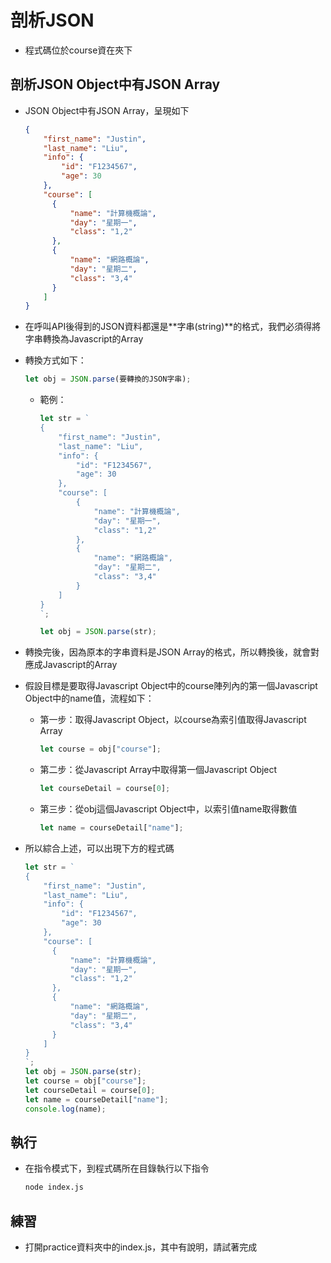 # 剖析JSON

- 程式碼位於course資在夾下

## 剖析JSON Object中有JSON Array

- JSON Object中有JSON Array，呈現如下

  ```json
  {
      "first_name": "Justin",
      "last_name": "Liu",
      "info": {
          "id": "F1234567",
          "age": 30
      },
      "course": [
      	{
      		"name": "計算機概論",
      		"day": "星期一",
      		"class": "1,2"
      	},
      	{
      		"name": "網路概論",
      		"day": "星期二",
      		"class": "3,4"
      	}
      ]
  }
  ```

- 在呼叫API後得到的JSON資料都還是**字串(string)**的格式，我們必須得將字串轉換為Javascript的Array

- 轉換方式如下：

  ```javascript
  let obj = JSON.parse(要轉換的JSON字串);
  ```

  - 範例：

    ```javascript
    let str = `
    {
        "first_name": "Justin",
        "last_name": "Liu",
        "info": {
            "id": "F1234567",
            "age": 30
        },
        "course": [
        	{
        		"name": "計算機概論",
        		"day": "星期一",
        		"class": "1,2"
        	},
        	{
        		"name": "網路概論",
        		"day": "星期二",
        		"class": "3,4"
        	}
        ]
    }
    `;
    
    let obj = JSON.parse(str);
    ```

- 轉換完後，因為原本的字串資料是JSON Array的格式，所以轉換後，就會對應成Javascript的Array

- 假設目標是要取得Javascript Object中的course陣列內的第一個Javascript Object中的name值，流程如下：

  - 第一步：取得Javascript Object，以course為索引值取得Javascript Array

    ```javascript
    let course = obj["course"];
    ```

  - 第二步：從Javascript Array中取得第一個Javascript Object

    ```javascript
    let courseDetail = course[0];
    ```

  - 第三步：從obj這個Javascript Object中，以索引值name取得數值

    ```javascript
    let name = courseDetail["name"];
    ```

- 所以綜合上述，可以出現下方的程式碼

  ```javascript
  let str = `
  {
      "first_name": "Justin",
      "last_name": "Liu",
      "info": {
          "id": "F1234567",
          "age": 30
      },
      "course": [
      	{
      		"name": "計算機概論",
      		"day": "星期一",
      		"class": "1,2"
      	},
      	{
      		"name": "網路概論",
      		"day": "星期二",
      		"class": "3,4"
      	}
      ]
  }
  `;
  let obj = JSON.parse(str);
  let course = obj["course"];
  let courseDetail = course[0];
  let name = courseDetail["name"];
  console.log(name);
  ```

## 執行

- 在指令模式下，到程式碼所在目錄執行以下指令

  ```bash
  node index.js
  ```

## 練習

- 打開practice資料夾中的index.js，其中有說明，請試著完成